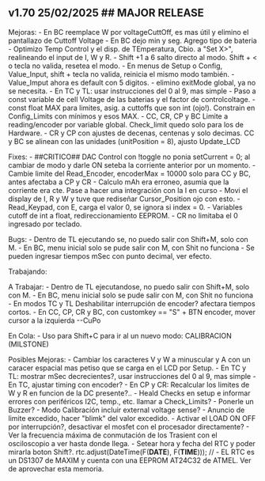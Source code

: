 ## v1.70 25/02/2025 ## MAJOR RELEASE ##

 Mejoras:
    - En BC reemplace W por voltageCuttOff, es mas útil y elimino el pantallazo de Cuttoff Voltage
    - En BC dejo min y seg. Agrego tipo de bateria
    - Optimizo Temp Control y el disp. de TEmperatura, Cbio. a "Set X>", realineando el input de I, W y R.
    - Shift +1 a 6 salto directo al modo. Shift + < o tecla no valida, resetea el modo. 
    - En menus de Setup o Config, Value_Input, shift + tecla no valida, reinicia el mismo modo también. 
    - Value_Imput ahora es default con 5 digitos.
    - elimino exitMode global, ya no se necesita.
    - En TC y TL: usar instrucciones del 0 al 9, mas simple
    - Paso a const variable de cell Voltage de las baterias y el factor de controlcoltage.
    - const float MAX para limites, asig. a cuttoffs que son int (ojo!). Constrain en Config_Limits con mínimos y esos MAX.
    - CC, CR, CP y BC Limite a reading/encoder por variable global. Check_limit quedo solo para los de Hardware.
    - CR y CP con ajustes de decenas, centenas y solo decimas. CC y BC se alinean con las unidades (unitPosition = 8), ajusto Update_LCD
  
  Fixes:
    - ##CRITICO## DAC Control con !toggle no ponia setCurrent = 0; al cambiar de modo y darle ON seteba la corriente anterior por un momento.
    - Cambie limite del Read_Encoder, encoderMax = 10000 solo para CC y BC, antes afectaba a CP y CR
    - Calculo mAh era erroneo, asumia que la corriente era cte. Pase a hacer una integración con la I en curso
    - Movi el display de I, R y W y tuve que rediseñar Cursor_Position ojo con esto.
    - Read_Keypad, con E, carga el valor 0, se ignora si index = 0.
    - Variables cutoff de int a float, redireccionamiento EEPROM.
    - CR no limitaba el 0 ingresado por teclado.
 
  Bugs:
    - Dentro de TL ejecutando se, no puedo salir con Shift+M, solo con M.
    - En BC, menu inicial solo se pude salir con M, con Shit no funciona
    - Se pueden ingresar tiempos mSec con punto decimal, ver efecto.
  
  Trabajando:
      
  A Trabajar:
    - Dentro de TL ejecutandose, no puedo salir con Shift+M, solo con M.
    - En BC, menu inicial solo se pude salir con M, con Shit no funciona
    - En modos TC y TL Deshabilitar interrupción de encoder? afectara tiempos cortos.
    - En CC, CP, CR y BC, con customkey == "S" + BTN encoder, mover cursor a la izquierda --CuPo
   
  En Cola:
    - Uso para Shift+C para ir al un nuevo modo: CALIBRACION (MILSTONE)
  
  Posibles Mejoras:
    - Cambiar los caracteres V y W a minuscular y A con un caracer espacial mas petiso que se carga en el LCD por Setup.
    - En TC y TL: mostrar mSec decrecientes?, usar instrucciones del 0 al 9, mas simple
    - En TC, ajustar timing con encoder?
    - En CP y CR: Recalcular los limites de W y R en funcion de la DC presente?..
    - Heald Checks en setup e informar errores con periféricos I2C, temp., etc. llamar a Check_Limits?
    - Ponerle un Buzzer?
    - Modo Calibracíón incluir external voltage sense?
    - Anuncio de limite excedido, hacer "blimk" del valor excedido.
    - Activar el LOAD ON OFF por interrupción?, desactivar el mosfet con el procesador directamente?
    - Ver la frecuencia máxima de conmutación de los Trasient con el osciloscopio a ver hasta donde llega.
    - Setear hora y fecha del RTC y poder mirarla boton Shift?.
        rtc.adjust(DateTime(F(__DATE__), F(__TIME__))); //
    - EL RTC es un DS1307 de MAXIM y cuenta con una EEPROM AT24C32 de ATMEL. Ver de aprovechar esta memoria.
